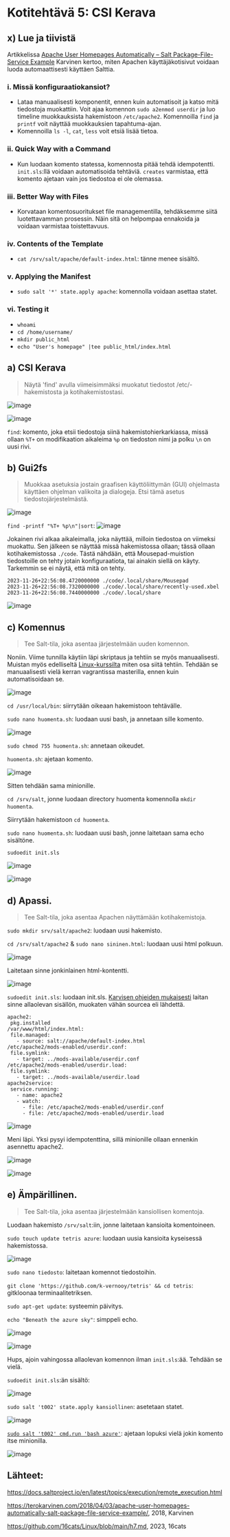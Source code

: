 # Kotitehtävä 5: CSI Kerava

## x) Lue ja tiivistä
Artikkelissa [Apache User Homepages Automatically – Salt Package-File-Service Example](https://terokarvinen.com/2018/04/03/apache-user-homepages-automatically-salt-package-file-service-example/) Karvinen kertoo, miten Apachen käyttäjäkotisivut voidaan luoda automaattisesti käyttäen Salttia.

### i. Missä konfiguraatiokansiot?
- Lataa manuaalisesti komponentit, ennen kuin automatisoit ja katso mitä tiedostoja muokattiin. Voit ajaa komennon `sudo a2enmod userdir` ja luo timeline muokkauksista hakemistoon `/etc/apache2`. Komennoilla `find` ja `printf` voit näyttää muokkauksien tapahtuma-ajan.
- Komennoilla `ls -l`, `cat`, `less` voit etsiä lisää tietoa.

### ii. Quick Way with a Command
- Kun luodaan komento statessa, komennosta pitää tehdä idempotentti. `init.sls`:llä voidaan automatisoida tehtäviä. `creates` varmistaa, että komento ajetaan vain jos tiedostoa ei ole olemassa.

### iii. Better Way with Files
- Korvataan komentosuoritukset file managementilla, tehdäksemme siitä luotettavamman prosessin. Näin sitä on helpompaa ennakoida ja voidaan varmistaa toistettavuus.

### iv. Contents of the Template
- `cat /srv/salt/apache/default-index.html`: tänne menee sisältö.

### v. Applying the Manifest
- `sudo salt '*' state.apply apache`: komennolla voidaan asettaa statet.

### vi. Testing it
- `whoami`
- `cd /home/username/`
- `mkdir public_html`
- `echo "User's homepage" |tee public_html/index.html`

## a) CSI Kerava
> Näytä 'find' avulla viimeisimmäksi muokatut tiedostot /etc/-hakemistosta ja kotihakemistostasi.

![image](https://github.com/16cats/Infra-as-Code-course/assets/97065659/d3129263-e460-4999-847d-9ef2b48348e3)

![image](https://github.com/16cats/Infra-as-Code-course/assets/97065659/a58b5b8b-0841-44bc-b5de-7ff9aaf98fee)

`find`: komento, joka etsii tiedostoja siinä hakemistohierkarkiassa, missä ollaan
`%T+` on modifikaation aikaleima
`%p` on tiedoston nimi ja polku
`\n` on uusi rivi.

## b) Gui2fs
> Muokkaa asetuksia jostain graafisen käyttöliittymän (GUI) ohjelmasta käyttäen ohjelman valikoita ja dialogeja. Etsi tämä asetus tiedostojärjestelmästä.

![image](https://github.com/16cats/Infra-as-Code-course/assets/97065659/d909ec3e-b014-4cf2-8337-054c0bcca236)

`find -printf "%T+ %p\n"|sort`:
![image](https://github.com/16cats/Infra-as-Code-course/assets/97065659/48f8d8b0-3e07-4dd2-8a1c-93c20279513a)

Jokainen rivi alkaa aikaleimalla, joka näyttää, milloin tiedostoa on viimeksi muokattu. Sen jälkeen se näyttää missä hakemistossa ollaan; tässä ollaan kotihakemistossa `./code`. 
Tästä nähdään, että Mousepad-muistion tiedostoille on tehty jotain konfiguraatiota, tai ainakin siellä on käyty. Tarkemmin se ei näytä, että mitä on tehty.
```
2023-11-26+22:56:08.4720000000 ./code/.local/share/Mousepad
2023-11-26+22:56:08.7320000000 ./code/.local/share/recently-used.xbel
2023-11-26+22:56:08.7440000000 ./code/.local/share
```

![image](https://github.com/16cats/Infra-as-Code-course/assets/97065659/8e8b24ce-1889-4b03-adfa-384ac9af19fe)

## c) Komennus
> Tee Salt-tila, joka asentaa järjestelmään uuden komennon.

Noniin. Viime tunnilla käytiin läpi skriptaus ja tehtiin se myös manuaalisesti. Muistan myös edelliseltä [Linux-kurssilta](https://github.com/16cats/Linux/blob/main/h7.md) miten osa siitä tehtiin. Tehdään se manuaalisesti vielä kerran vagrantissa masterilla, ennen kuin automatisoidaan se.

![image](https://github.com/16cats/Infra-as-Code-course/assets/97065659/38bd7c0e-4739-4923-bf6f-4de6948cbf9e)


`cd /usr/local/bin`: siirrytään oikeaan hakemistoon tehtävälle.

`sudo nano huomenta.sh`: luodaan uusi bash, ja annetaan sille komento.

![image](https://github.com/16cats/Infra-as-Code-course/assets/97065659/5c43b4be-413e-4da3-a6a0-ffa4522e123b)

`sudo chmod 755 huomenta.sh`: annetaan oikeudet.

`huomenta.sh`: ajetaan komento.

![image](https://github.com/16cats/Infra-as-Code-course/assets/97065659/a882dcbd-509e-4b55-b111-38c30bc47fbd)

Sitten tehdään sama minionille. 

`cd /srv/salt`, jonne luodaan directory huomenta komennolla `mkdir huomenta`. 

Siirrytään hakemistoon `cd huomenta`.

`sudo nano huomenta.sh`: luodaan uusi bash, jonne laitetaan sama echo sisältöne. 

`sudoedit init.sls` 

![image](https://github.com/16cats/Infra-as-Code-course/assets/97065659/af446c88-97e3-419e-be52-20c88ea082d9)


![image](https://github.com/16cats/Infra-as-Code-course/assets/97065659/ed65006e-23e8-4c82-a54e-c2c4d98c3503)

## d) Apassi.
>  Tee Salt-tila, joka asentaa Apachen näyttämään kotihakemistoja.

`sudo mkdir srv/salt/apache2`: luodaan uusi hakemisto.

`cd /srv/salt/apache2` & `sudo nano sininen.html`: luodaan uusi html polkuun. 

![image](https://github.com/16cats/Infra-as-Code-course/assets/97065659/ad78f3c6-e6d2-4c06-9016-8ac4c0555ea8)

Laitetaan sinne jonkinlainen html-kontentti.

![image](https://github.com/16cats/Infra-as-Code-course/assets/97065659/55c04e86-5b4a-40aa-aaa0-8683e50b6a88)


`sudoedit init.sls`: luodaan init.sls. [Karvisen ohjeiden mukaisesti](https://terokarvinen.com/2018/04/03/apache-user-homepages-automatically-salt-package-file-service-example/) laitan sinne allaolevan sisällön, muokaten vähän sourcea eli lähdettä.

```
apache2:
 pkg.installed
/var/www/html/index.html:
 file.managed:
   - source: salt://apache/default-index.html
/etc/apache2/mods-enabled/userdir.conf:
 file.symlink:
   - target: ../mods-available/userdir.conf
/etc/apache2/mods-enabled/userdir.load:
 file.symlink:
   - target: ../mods-available/userdir.load
apache2service:
 service.running:
   - name: apache2
   - watch:
     - file: /etc/apache2/mods-enabled/userdir.conf
     - file: /etc/apache2/mods-enabled/userdir.load
```

![image](https://github.com/16cats/Infra-as-Code-course/assets/97065659/3db242f9-082e-4c92-b54d-01fed3065452)

Meni läpi. Yksi pysyi idempotenttina, sillä minionille ollaan ennenkin asennettu apache2.

![image](https://github.com/16cats/Infra-as-Code-course/assets/97065659/01da084c-35f7-4dbf-8a9b-b0d27900ce80)

![image](https://github.com/16cats/Infra-as-Code-course/assets/97065659/b5e5c48a-b95c-47f1-bbcf-63645fabd3ce)

## e) Ämpärillinen.
> Tee Salt-tila, joka asentaa järjestelmään kansiollisen komentoja.

Luodaan hakemisto `/srv/salt`:iin, jonne laitetaan kansioita komentoineen.

`sudo touch update tetris azure`: luodaan uusia kansioita kyseisessä hakemistossa. 

![image](https://github.com/16cats/Infra-as-Code-course/assets/97065659/af23ff36-a24f-4c4d-bd9c-ca0e8cd46429)

`sudo nano tiedosto`: laitetaan komennot tiedostoihin. 

`git clone 'https://github.com/k-vernooy/tetris' && cd tetris`: gitkloonaa terminaalitetriksen.

`sudo apt-get update`: systeemin päivitys.

`echo "Beneath the azure sky"`: simppeli echo.

![image](https://github.com/16cats/Infra-as-Code-course/assets/97065659/500c82a1-6c9e-4d14-bf62-b774513f4285)

![image](https://github.com/16cats/Infra-as-Code-course/assets/97065659/252f52d3-5d8d-4d88-ac63-310a1b991f26)

Hups, ajoin vahingossa allaolevan komennon ilman `init.sls`:ää. Tehdään se vielä.

`sudoedit init.sls`:än sisältö:

![image](https://github.com/16cats/Infra-as-Code-course/assets/97065659/d3e5f55f-0d8a-47ee-84f4-4f6aeb3ef1d6)

`sudo salt 't002' state.apply kansiollinen`: asetetaan statet.

![image](https://github.com/16cats/Infra-as-Code-course/assets/97065659/d29d7399-cd2b-4f55-a8e5-2f42a0611727)



[`sudo salt 't002' cmd.run 'bash azure'`](https://docs.saltproject.io/en/latest/topics/execution/remote_execution.html): ajetaan lopuksi vielä jokin komento itse minionilla. 

![image](https://github.com/16cats/Infra-as-Code-course/assets/97065659/c84552ab-06d6-42e3-85d7-7578cbc05d49)

## Lähteet:
https://docs.saltproject.io/en/latest/topics/execution/remote_execution.html

https://terokarvinen.com/2018/04/03/apache-user-homepages-automatically-salt-package-file-service-example/, 2018, Karvinen

https://github.com/16cats/Linux/blob/main/h7.md, 2023, 16cats

